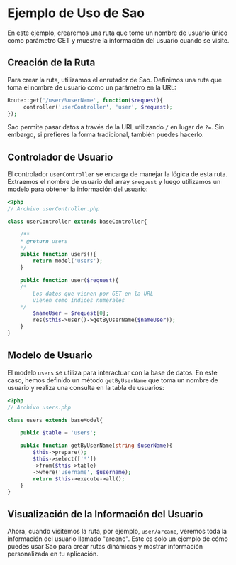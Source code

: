 # Ejemplo de Uso de Sao

En este ejemplo, crearemos una ruta que tome un nombre de usuario único como parámetro GET y muestre la información del usuario cuando se visite.

## Creación de la Ruta

Para crear la ruta, utilizamos el enrutador de Sao. Definimos una ruta que toma el nombre de usuario como un parámetro en la URL:

```php
Route::get('/user/%userName', function($request){
     controller('userController', 'user', $request);
});
```

Sao permite pasar datos a través de la URL utilizando `/` en lugar de `?=`. Sin embargo, si prefieres la forma tradicional, también puedes hacerlo.

## Controlador de Usuario

El controlador `userController` se encarga de manejar la lógica de esta ruta. Extraemos el nombre de usuario del array `$request` y luego utilizamos un modelo para obtener la información del usuario:

```php
<?php
// Archivo userController.php

class userController extends baseController{

    /**
    * @return users
    */
    public function users(){
        return model('users');
    }

    public function user($request){
    /* 
        Los datos que vienen por GET en la URL
        vienen como índices numerales
    */
        $nameUser = $request[0];
        res($this->user()->getByUserName($nameUser));
    }
}
```

## Modelo de Usuario

El modelo `users` se utiliza para interactuar con la base de datos. En este caso, hemos definido un método `getByUserName` que toma un nombre de usuario y realiza una consulta en la tabla de usuarios:

```php
<?php
// Archivo users.php

class users extends baseModel{

    public $table = 'users';

    public function getByUserName(string $userName){
        $this->prepare();
        $this->select(['*'])
        ->from($this->table)
        ->where('username', $username);
        return $this->execute->all();
    }
}
```

## Visualización de la Información del Usuario

Ahora, cuando visitemos la ruta, por ejemplo, `user/arcane`, veremos toda la información del usuario llamado "arcane". Este es solo un ejemplo de cómo puedes usar Sao para crear rutas dinámicas y mostrar información personalizada en tu aplicación. 
